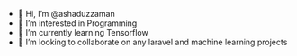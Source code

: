 - 👋 Hi, I’m @ashaduzzaman
- 👀 I’m interested in Programming
- 🌱 I’m currently learning Tensorflow
- 💞️ I’m looking to collaborate on any laravel and machine learning projects

<!---
ashaduzzaman/ashaduzzaman is a ✨ special ✨ repository because its `README.md` (this file) appears on your GitHub profile.
You can click the Preview link to take a look at your changes.
--->
